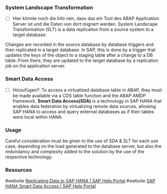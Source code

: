 ### System Landscape Transformation 
- [ ] Hier könnte noch die Info rein, dass das ein Tool des ABAP Application Server ist und die Daten von dort migriert werden.
System Landscape Transformation (SLT) is a data replication from a source system to a target database.

Changes are recorded in the source database by database triggers and then replicated in a target database. In SAP, this is done by a trigger that updates the keys of the object to a staging table after a change to a DB table. From there, they are updated to the target database by a replication job on the application server.

### Smart Data Access
- [ ] Hinzufügen?: To access a virtualized database table in ABAP, they must be made available via a CDS table function and the ABAP AMDP framework.
**Smart Data Access(SDA)** is a technology in SAP HANA that enables data federation by virtualizing remote data sources, allowing SAP HANA to access and query external databases as if their tables were local within HANA.
### Usage
Careful consideration must be given to the use of SDA & SLT for each use case, depending on the load generated to the database server, but also the redundancy and complexity added to the solution by the use of the respective technology.
### Resources
#website [Replicating Data to SAP HANA | SAP Help Portal](https://help.sap.com/docs/SAP_LANDSCAPE_TRANSFORMATION_REPLICATION_SERVER/007c373fcacb4003b990c6fac29a26e4/59eeabf5511d48d6b21326880fd58fd9.html?locale=en-US&q=System+Landscape+Transformation)
#website [SAP HANA Smart Data Access | SAP Help Portal](https://help.sap.com/docs/SAP_HANA_PLATFORM/6b94445c94ae495c83a19646e7c3fd56/a07c7ff25997460bbcb73099fb59007d.html?locale=en-US&q=smart+data+access)
